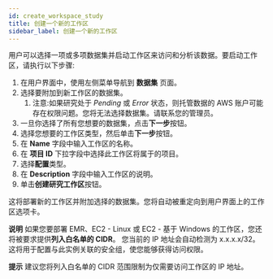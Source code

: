 ```yaml
---
id: create_workspace_study
title: 创建一个新的工作区
sidebar_label: 创建一个新的工作区
---
```


用户可以选择一项或多项数据集并启动工作区来访问和分析该数据。要启动工作区，请执行以下步骤:

1. 在用户界面中，使用左侧菜单导航到 **数据集** 页面。
2. 选择要附加到新工作区的数据集。
   1. 注意:如果研究处于 *Pending* 或 *Error* 状态，则托管数据的 AWS 账户可能存在权限问题。您将无法选择数据集。请联系您的管理员。
3. 一旦你选择了所有您想要的数据集，点击**下一步**按钮。
4. 选择您想要的工作区类型，然后单击**下一步**按钮。
5. 在 **Name** 字段中输入工作区的名称。
6. 在 **项目 ID** 下拉字段中选择此工作区将属于的项目。
7. 选择**配置**类型。
8. 在 **Description** 字段中输入工作区的说明。
9. 单击**创建研究工作区**按钮。

这将部署新的工作区并附加选择的数据集。您将自动被重定向到用户界面上的工作区选项卡。

**说明** 
如果您要部署 EMR、EC2 - Linux 或 EC2 - 基于 Windows 的工作区，您还将被要求提供**列入白名单的 CIDR**。
您当前的 IP 地址会自动检测为 x.x.x.x/32。
这将用于配置与此实例关联的安全组，使您能够获得访问权限。


**提示**
建议您将列入白名单的 CIDR 范围限制为仅需要访问工作区的 IP 地址。

